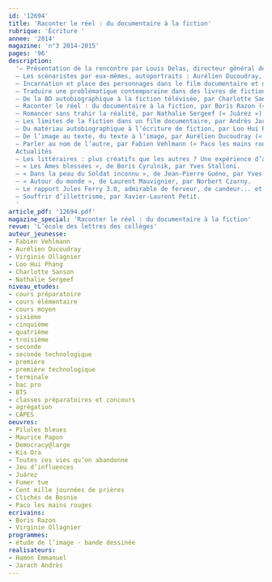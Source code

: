 ```yaml
---
id: '12694'
title: 'Raconter le réel : du documentaire à la fiction'
rubrique: 'Écriture '
annee: '2014'
magazine: 'n°3 2014-2015'
pages: '96'
description: 
  '– Présentation de la rencontre par Louis Delas, directeur général de l’école des loisirs et de Rue de Sèvres.
  – Les scénaristes par eux-mêmes, autoportraits : Aurélien Ducoudray, Emmanuel Hamon, Andrès Jarach, Virginie Ollagnier, Loo Hui Phang, Boris Razon, Charlotte Sanson, Nathalie Sergeef, Fabien Vehlmann.
  – Incarnation et place des personnages dans le film documentaire et de fiction, par Emmanuel Hamon (« Maurice Papon » et « Democracy@large »).
  – Traduire une problématique contemporaine dans des livres de fiction, par Virginie Ollagnier (« Kia Ora » et « Toutes ces vies qu’on abandonne »).
  – De la BD autobiographique à la fiction télévisée, par Charlotte Sanson (« Pilules bleues »).
  – Raconter le réel : du documentaire à la fiction, par Boris Razon (« Jeu d’influences » et « Palladium »).
  – Romancer sans trahir la réalité, par Nathalie Sergeef (« Juárez »).
  – Les limites de la fiction dans un film documentaire, par Andrès Jarach (« Fumer tue »).
  – Du matériau autobiographique à l’écriture de fiction, par Loo Hui Phang (« Cent mille journées de prières »).
  – De l’image au texte, du texte à l’image, par Aurélien Ducoudray (« Clichés de Bosnie »).
  – Parler au nom de l’autre, par Fabien Vehlmann (« Paco les mains rouges »).
  Actualités
  – Les littéraires : plus créatifs que les autres ? Une expérience d’atelier créatif en partenariat d’entreprise, par Anne-Marie Petitjean.
  – « Les Âmes blessées », de Boris Cyrulnik, par Yves Stalloni.
  – « Dans la peau du Soldat inconnu », de Jean-Pierre Guéno, par Yves Stalloni.
  – « Autour du monde », de Laurent Mauvignier, par Norbert Czarny.
  – Le rapport Jules Ferry 3.0, admirable de ferveur, de candeur... et d’erreur, par Pascal Caglar.
  – Souffrir d’illettrisme, par Xavier-Laurent Petit.
  '
article_pdf: '12694.pdf'
magazine_special: 'Raconter le réel : du documentaire à la fiction'
revue: 'L’école des lettres des collèges'
auteur_jeunesse:
- Fabien Vehlmann
- Aurélien Ducoudray
- Virginie Ollagnier
- Loo Hui Phang
- Charlotte Sanson
- Nathalie Sergeef
niveau_etudes:
- cours préparatoire
- cours élémentaire
- cours moyen
- sixième
- cinquième
- quatrième
- troisième
- seconde
- seconde technologique
- première
- première technologique
- terminale
- bac pro
- BTS
- classes préparatoires et concours
- agrégation
- CAPES
oeuvres:
- Pilules bleues
- Maurice Papon
- Democracy@large
- Kia Ora
- Toutes ces vies qu’on abandonne
- Jeu d’influences
- Juárez
- Fumer tue
- Cent mille journées de prières
- Clichés de Bosnie
- Paco les mains rouges
ecrivains:
- Boris Razon
- Virginie Ollagnier
programmes:
- étude de l’image - bande dessinée
realisateurs:
- Hamon Emmanuel
- Jarach Andrès
---
```

